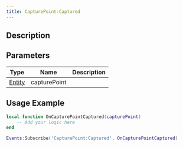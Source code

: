 ```yaml
---
title: CapturePoint:Captured
---
```

## Description

## Parameters

| Type                                  | Name         | Description |
| ------------------------------------- | ------------ | ----------- |
| [Entity](/vext/ref/shared/class/entity) | capturePoint |             |

## Usage Example

``` lua
local function OnCapturePointCaptured(capturePoint)
    -- Add your logic here
end

Events:Subscribe('CapturePoint:Captured', OnCapturePointCaptured)
```

